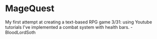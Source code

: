 # MageQuest

My first attempt at creating a text-based RPG game
3/31: using Youtube tutorials I've implemented a combat system with health bars.
-BloodLordSoth
